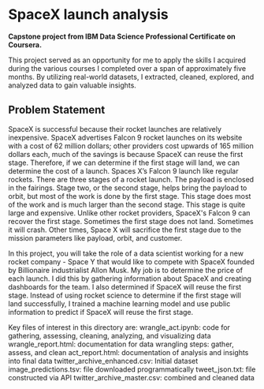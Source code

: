 # SpaceX launch analysis

**Capstone project from IBM Data Science Professional Certificate on Coursera.**

This project served as an opportunity for me to apply the skills I acquired during the various courses I completed over a span of approximately five months. By utilizing real-world datasets, I extracted, cleaned, explored, and analyzed data to gain valuable insights.

## Problem Statement

SpaceX is successful because their rocket launches are relatively inexpensive. SpaceX advertises Falcon 9 rocket launches on its website with a cost of 62 million dollars; other providers cost upwards of 165 million dollars each, much of the savings is because SpaceX can reuse the first stage. Therefore, if we can determine if the first stage will land, we can determine the cost of a launch. Spaces X’s Falcon 9 launch like regular rockets. There are three stages of a rocket launch. The payload is enclosed in the fairings. Stage two, or the second stage, helps bring the payload to orbit, but most of the work is done by the first stage. This stage does most of the work and is much larger than the second stage. This stage is quite large and expensive. Unlike other rocket providers, SpaceX's Falcon 9 can recover the first stage. Sometimes the first stage does not land. Sometimes it will crash. Other times, Space X will sacrifice the first stage due to the mission parameters like payload, orbit, and customer.

In this project, you will take the role of a data scientist working for a new rocket company - Space Y that would like to compete with SpaceX founded by Billionaire industrialist Allon Musk. My job is to determine the price of each launch. I did this by gathering information about SpaceX and creating dashboards for the team. I also determined if SpaceX will reuse the first stage. Instead of using rocket science to determine if the first stage will land successfully, I trained a machine learning model and use public information to predict if SpaceX will reuse the first stage.

Key files of interest in this directory are:
wrangle_act.ipynb: code for gathering, assessing, cleaning, analyzing, and visualizing data
wrangle_report.html: documentation for data wrangling steps: gather, assess, and clean
act_report.html: documentation of analysis and insights into final data
twitter_archive_enhanced.csv: Initial dataset
image_predictions.tsv: file downloaded programmatically
tweet_json.txt: file constructed via API
twitter_archive_master.csv: combined and cleaned data



